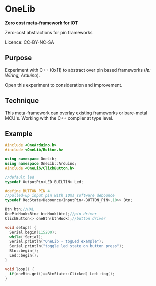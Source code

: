 # OneLib

**Zero cost meta-framework for IOT**

Zero-cost abstractions for pin frameworks

Licence: CC-BY-NC-SA

## Purpose
Experiment with C++ (0x11) to abstract over pin based frameworks (_**ie**: Wiring, Arduino_).

Open this experiment to consideration and improvement.

## Technique

This meta-framework can overlay existing frameworks or bare-metal MCU's.
Working with the C++ compiler at type level.

## Example

```c++
#include <OneArduino.h>
#include <OneLib/Button.h>

using namespace OneLib;
using namespace OneLib::Arduino;
#include <OneLib/ClickButton.h>

//default led
typedef OutputPin<LED_BUILTIN> Led;

#define BUTTON_PIN 4
//pulled-up input pin with 10ms software debounce
typedef RecState<Debounce<InputPin<-BUTTON_PIN>,10>> Btn;

Btn btn;//HAL
OnePinHook<Btn> btnHook(btn);//pin driver
ClickButton<> oneBtn(btnHook);//button driver

void setup() {
  Serial.begin(115200);
  while(!Serial);
  Serial.println("OneLib - togLed example");
  Serial.println("toggle led state on button press");
  Btn::begin();
  Led::begin();
}

void loop() {
  if(oneBtn.get()==BtnState::Clicked) Led::tog();
}
```
